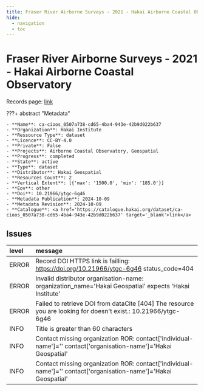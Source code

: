 ```yaml
---
title: Fraser River Airborne Surveys - 2021 - Hakai Airborne Coastal Observatory
hide:
  - navigation
  - toc
---
```


# Fraser River Airborne Surveys - 2021 - Hakai Airborne Coastal Observatory

Records page: <a href='https://catalogue.hakai.org/dataset/ca-cioos_0507a738-cd65-4ba4-943e-42b9d022b637' target='_blank'>link</a>

???+ abstract "Metadata"

    - **Name**: ca-cioos_0507a738-cd65-4ba4-943e-42b9d022b637 
    - **Organization**: Hakai Institute 
    - **Ressource Type**: dataset 
    - **Licence**: CC-BY-4.0 
    - **Private**: False 
    - **Projects**: Airborne Coastal Observatory, Geospatial 
    - **Progress**: completed 
    - **State**: active 
    - **Type**: dataset 
    - **Distributor**: Hakai Geospatial 
    - **Resources Count**: 2 
    - **Vertical Extent**: [{'max': '1500.0', 'min': '185.0'}] 
    - **Eov**: other 
    - **Doi**: 10.21966/ytgc-6g46 
    - **Metadata Publication**: 2024-10-09 
    - **Metadata Revision**: 2024-10-09 
    - **Catalogue**: <a href='https://catalogue.hakai.org/dataset/ca-cioos_0507a738-cd65-4ba4-943e-42b9d022b637' target='_blank'>link</a> 

<div id='map'></div>




## Issues
| level   | message                                                                                                          |
|:--------|:-----------------------------------------------------------------------------------------------------------------|
| ERROR   | Record DOI HTTPS link is failling: https://doi.org/10.21966/ytgc-6g46 status_code=404                            |
| ERROR   | Invalid distributor organisation-name: organization_name='Hakai Geospatial' expects 'Hakai Institute'            |
| ERROR   | Failed to retrieve DOI from dataCite [404] The resource you are looking for doesn't exist.: 10.21966/ytgc-6g46   |
| INFO    | Title is greater than 60 characters                                                                              |
| INFO    | Contact missing organization ROR:  contact['individual-name']='' contact['organisation-name']='Hakai Geospatial' |
| INFO    | Contact missing organization ROR:  contact['individual-name']='' contact['organisation-name']='Hakai Geospatial' |


<script>
   document.addEventListener("DOMContentLoaded", function() {
    var map = L.map('map').setView([51.505, -125.09], 5);
    L.tileLayer('https://tile.openstreetmap.org/{z}/{x}/{y}.png', {
        maxZoom: 19,
        attribution: '&copy; <a href="http://www.openstreetmap.org/copyright">OpenStreetMap</a>'
    }).addTo(map);
    var geojsonFeature = {
        "type": "Feature",
        "properties": {
            "name" : "Fraser River Airborne Surveys - 2021 - Hakai Airborne Coastal Observatory"
        },
        "geometry": {'type': 'Polygon', 'coordinates': [[[-122.1, 50.5], [-121.7, 50.5], [-121.7, 51.12], [-122.1, 51.12], [-122.1, 50.5]]]}
    }
    L.geoJSON(geojsonFeature).addTo(map);
   })
</script>